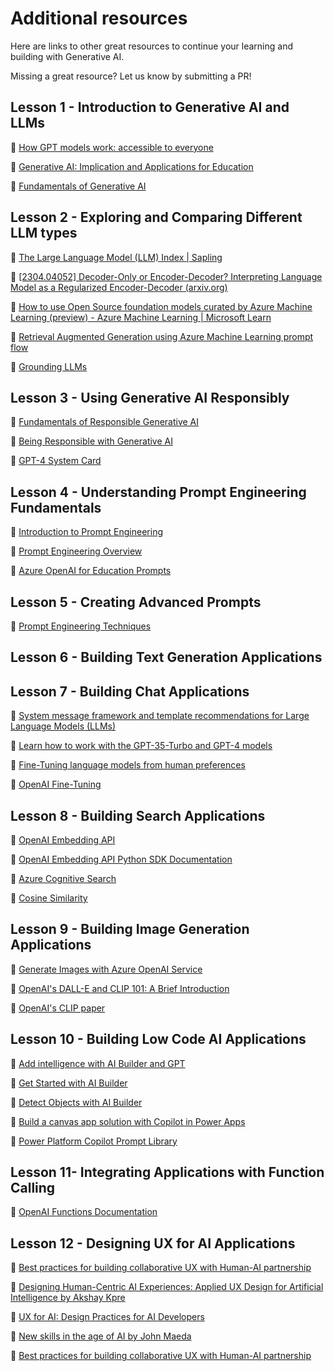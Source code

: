 # Additional resources

Here are links to other great resources to continue your learning and building with Generative AI.

Missing a great resource? Let us know by submitting a PR! 


## Lesson 1  - Introduction to Generative AI and LLMs
🔗 [How GPT models work: accessible to everyone](https://bea.stollnitz.com/blog/how-gpt-works/)

🔗 [Generative AI: Implication and Applications for Education](https://arxiv.org/abs/2305.07605)

🔗 [Fundamentals of Generative AI](https://learn.microsoft.com/training/modules/fundamentals-generative-ai/)



## Lesson 2 - Exploring and Comparing Different LLM types 
🔗 [The Large Language Model (LLM) Index | Sapling](https://sapling.ai/llm/index)


🔗 [[2304.04052] Decoder-Only or Encoder-Decoder? Interpreting Language Model as a Regularized Encoder-Decoder (arxiv.org)](https://arxiv.org/abs/2304.04052)

🔗 [How to use Open Source foundation models curated by Azure Machine Learning (preview) - Azure Machine Learning | Microsoft Learn](https://learn.microsoft.com/en-us/azure/machine-learning/how-to-use-foundation-models?view=azureml-api-2)

🔗 [Retrieval Augmented Generation using Azure Machine Learning prompt flow](https://learn.microsoft.com/en-us/azure/machine-learning/concept-retrieval-augmented-generation?view=azureml-api-2)

🔗 [Grounding LLMs](https://techcommunity.microsoft.com/t5/fasttrack-for-azure/grounding-llms/ba-p/3843857)
 

 ## Lesson 3 - Using Generative AI Responsibly 
🔗 [Fundamentals of Responsible Generative AI](https://learn.microsoft.com/en-us/training/modules/responsible-generative-ai/)

🔗 [Being Responsible with Generative AI](https://learn.microsoft.com/en-us/shows/ai-show/being-responsible-with-generative-ai)

🔗 [GPT-4 System Card](https://cdn.openai.com/papers/gpt-4-system-card.pdf)


 ## Lesson 4 - Understanding Prompt Engineering Fundamentals

🔗 [Introduction to Prompt Engineering](https://learn.microsoft.com/azure/ai-services/openai/concepts/prompt-engineering) 

🔗 [Prompt Engineering Overview](https://learn.microsoft.com/en-us/semantic-kernel/prompt-engineering/) 

🔗 [Azure OpenAI for Education Prompts](https://techcommunity.microsoft.com/t5/e1.ucation-blog/azure-openai-for-education-prompts-ai-and-a-guide-from-ethan-and/ba-p/3938259) 



## Lesson 5  - Creating Advanced Prompts
🔗 [Prompt Engineering Techniques](https://learn.microsoft.com/en-us/azure/ai-services/openai/concepts/advanced-prompt-engineering?pivots=programming-language-chat-completions) 


## Lesson 6 - Building Text Generation Applications 



## Lesson 7 - Building Chat Applications


🔗 [System message framework and template recommendations for Large Language Models (LLMs)](https://learn.microsoft.com/azure/ai-services/openai/concepts/system-message)

🔗 [Learn how to work with the GPT-35-Turbo and GPT-4 models](https://learn.microsoft.com/azure/ai-services/openai/how-to/chatgpt?pivots=programming-language-chat-completions)

🔗 [Fine-Tuning language models from human preferences](https://arxiv.org/pdf/1909.08593.pdf) 

🔗 [OpenAI Fine-Tuning](https://platform.openai.com/docs/guides/fine-tuning/when-to-use-fine-tuning)


## Lesson 8 - Building Search Applications

🔗 [OpenAI Embedding API](https://beta.openai.com/docs/api-reference/embeddings)


🔗 [OpenAI Embedding API Python SDK Documentation](https://openai-python.readthedocs.io/en/latest/)

🔗 [Azure Cognitive Search](https://learn.microsoft.com/training/modules/improve-search-results-vector-search)

🔗 [Cosine Similarity](https://en.wikipedia.org/wiki/Cosine_similarity)


## Lesson 9 - Building Image Generation Applications 

🔗  [Generate Images with Azure OpenAI Service](https://learn.microsoft.com/en-us/training/modules/generate-images-azure-openai/)

🔗 [OpenAI's DALL-E and CLIP 101: A Brief Introduction](https://towardsdatascience.com/openais-dall-e-and-clip-101-a-brief-introduction-3a4367280d4e) 

🔗 [OpenAI's CLIP paper](https://arxiv.org/pdf/2103.00020.pdf) 

 
## Lesson 10 - Building Low Code AI Applications 

🔗 [Add intelligence with AI Builder and GPT](https://learn.microsoft.com/en-us/training/modules/ai-builder-text-generation/?WT.mc_id=academic-109639-somelezediko)

🔗 [Get Started with AI Builder](https://learn.microsoft.com/training/modules/get-started-with-ai-builder/?WT.mc_id=academic-109639-somelezediko)

🔗 [Detect Objects with AI Builder](https://learn.microsoft.com/training/modules/get-started-with-ai-builder-object-detection/?WT.mc_id=academic-109639-somelezediko)

🔗 [Build a canvas app solution with Copilot in Power Apps](https://learn.microsoft.com/en-us/training/modules/build-canvas-app-real-estate-power-apps-copilot/?WT.mc_id=academic-109639-somelezediko)

🔗 [Power Platform Copilot Prompt Library](https://pnp.github.io/powerplatform-prompts/?WT.mc_id=academic-109639-somelezediko)

## Lesson 11- Integrating Applications with Function Calling 

🔗 [OpenAI Functions Documentation](https://learn.microsoft.com/azure/ai-services/openai/how-to/function-calling)


## Lesson 12 - Designing UX for AI Applications 

🔗 [Best practices for building collaborative UX with Human-AI partnership](https://learn.microsoft.com/en-us/community/content/best-practices-ai-ux)

🔗  [Designing Human-Centric AI Experiences: Applied UX Design for Artificial Intelligence by Akshay Kpre](https://www.amazon.com/Designing-Human-Centric-Experiences-Artificial-Intelligence/dp/1484280873)

🔗 [UX for AI: Design Practices for AI Developers](https://www.linkedin.com/learning/ux-for-ai-design-practices-for-ai-developers)

🔗 [New skills in the age of AI by John Maeda](https://youtu.be/Lkbkd_hkDLY)

🔗 [Best practices for building collaborative UX with Human-AI partnership](https://learn.microsoft.com/en-us/community/content/best-practices-ai-ux)
 